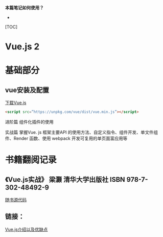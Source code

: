 **本篇笔记如何使用？**

- 




[TOC]



# Vue.js 2

# 基础部分

## vue安装及配置
[下载Vue.js](https://vuejs.org/js/vue.min.js)

```html
<script src=”https://unpkg.com/vue/dist/vue.min.js”></script>
```





进阶篇 组件化插件的使用



实战篇 掌握Vue. js 框架主要API 的使用方法、自定义指令、组件开发、单文件组件、Render 函数、使用
webpack 开发可复用的单页面富应用等





# 书籍翻阅记录

## 《Vue.js实战》 梁灏 清华大学出版社 ISBN 978-7-302-48492-9

[随书源代码](https://github.com/icarusion/vue-book)

## 链接：
[Vue.js介绍以及优缺点](https://blog.csdn.net/weixin_42413684/article/details/81609468)